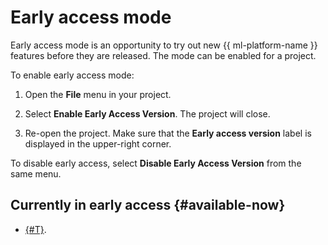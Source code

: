 # Early access mode

Early access mode is an opportunity to try out new {{ ml-platform-name }} features before they are released. The mode can be enabled for a project.

To enable early access mode:

  1. Open the **File** menu in your project.

  1. Select **Enable Early Access Version**.
      The project will close.

  1. Re-open the project.
      Make sure that the **Early access version** label is displayed in the upper-right corner.

To disable early access, select **Disable Early Access Version** from the same menu.

## Currently in early access {#available-now}

* [{#T}](repeat.md).

